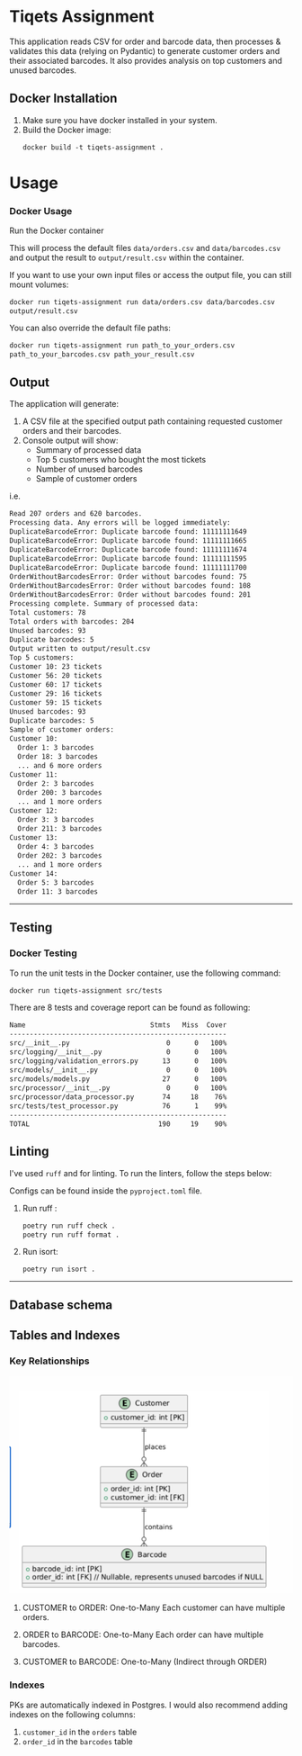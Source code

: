 # Tiqets Assignment

This application reads CSV for order and barcode data, then processes & validates this data (relying on Pydantic) to generate customer orders and their associated barcodes. It also provides analysis on top customers and unused barcodes.


## Docker Installation

1. Make sure you have docker installed in your system.
2. Build the Docker image:
   ```
   docker build -t tiqets-assignment .
   ```

# Usage



### Docker Usage

Run the Docker container

This will process the default files `data/orders.csv` and `data/barcodes.csv` and output the result to `output/result.csv` within the container.

If you want to use your own input files or access the output file, you can still mount volumes:


```
docker run tiqets-assignment run data/orders.csv data/barcodes.csv output/result.csv
```
You can also override the default file paths:

```
docker run tiqets-assignment run path_to_your_orders.csv path_to_your_barcodes.csv path_your_result.csv
```
## Output

The application will generate:

1. A CSV file at the specified output path containing requested customer orders and their barcodes.
2. Console output will show:
   - Summary of processed data
   - Top 5 customers who bought the most tickets
   - Number of unused barcodes
   - Sample of customer orders

i.e.
     
```
Read 207 orders and 620 barcodes.
Processing data. Any errors will be logged immediately:
DuplicateBarcodeError: Duplicate barcode found: 11111111649
DuplicateBarcodeError: Duplicate barcode found: 11111111665
DuplicateBarcodeError: Duplicate barcode found: 11111111674
DuplicateBarcodeError: Duplicate barcode found: 11111111595
DuplicateBarcodeError: Duplicate barcode found: 11111111700
OrderWithoutBarcodesError: Order without barcodes found: 75
OrderWithoutBarcodesError: Order without barcodes found: 108
OrderWithoutBarcodesError: Order without barcodes found: 201
Processing complete. Summary of processed data:
Total customers: 78
Total orders with barcodes: 204
Unused barcodes: 93
Duplicate barcodes: 5
Output written to output/result.csv
Top 5 customers:
Customer 10: 23 tickets
Customer 56: 20 tickets
Customer 60: 17 tickets
Customer 29: 16 tickets
Customer 59: 15 tickets
Unused barcodes: 93
Duplicate barcodes: 5
Sample of customer orders:
Customer 10:
  Order 1: 3 barcodes
  Order 18: 3 barcodes
  ... and 6 more orders
Customer 11:
  Order 2: 3 barcodes
  Order 200: 3 barcodes
  ... and 1 more orders
Customer 12:
  Order 3: 3 barcodes
  Order 211: 3 barcodes
Customer 13:
  Order 4: 3 barcodes
  Order 202: 3 barcodes
  ... and 1 more orders
Customer 14:
  Order 5: 3 barcodes
  Order 11: 3 barcodes

```
---

## Testing


### Docker Testing

To run the unit tests in the Docker container, use the following command:


```
docker run tiqets-assignment src/tests
```
There are 8 tests and coverage report can be found as following:
```
Name                               Stmts   Miss  Cover
------------------------------------------------------
src/__init__.py                        0      0   100%
src/logging/__init__.py                0      0   100%
src/logging/validation_errors.py      13      0   100%
src/models/__init__.py                 0      0   100%
src/models/models.py                  27      0   100%
src/processor/__init__.py              0      0   100%
src/processor/data_processor.py       74     18    76%
src/tests/test_processor.py           76      1    99%
------------------------------------------------------
TOTAL                                190     19    90%

```


## Linting

I've used `ruff` and for linting. To run the linters, follow the steps below:

Configs can be found inside the `pyproject.toml` file.

1. Run ruff :
   ```
   poetry run ruff check .
   poetry run ruff format .
   ```

2. Run isort:
   ```
   poetry run isort .
   ```
---
## Database schema
## Tables and Indexes

### Key Relationships
![img.png](uml.png)
1. CUSTOMER to ORDER: One-to-Many
   Each customer can have multiple orders.

2. ORDER to BARCODE: One-to-Many 
   Each order can have multiple barcodes.

3. CUSTOMER to BARCODE: One-to-Many (Indirect through ORDER)

### Indexes
PKs are automatically indexed in Postgres. I would also recommend adding indexes on the following columns:
1. `customer_id` in the `orders` table
2. `order_id` in the `barcodes` table
